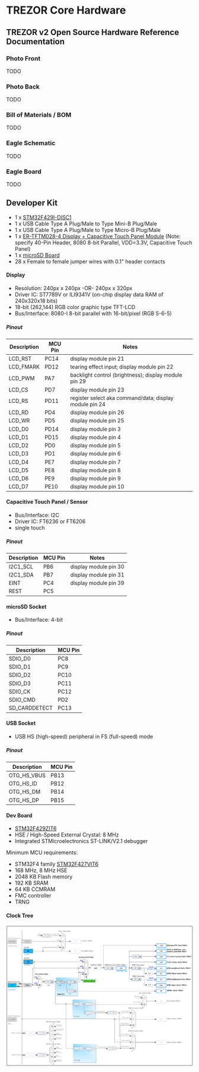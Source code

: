 # TREZOR Core Hardware

## TREZOR v2 Open Source Hardware Reference Documentation

### Photo Front
TODO

### Photo Back
TODO

### Bill of Materials / BOM
TODO

### Eagle Schematic
TODO

### Eagle Board
TODO

## Developer Kit

* 1 x [STM32F429I-DISC1](http://www.st.com/en/evaluation-tools/32f429idiscovery.html)
* 1 x USB Cable Type A Plug/Male to Type Mini-B Plug/Male
* 1 x USB Cable Type A Plug/Male to Type Micro-B Plug/Male
* 1 x [ER-TFTM028-4 Display + Capacitive Touch Panel Module](http://www.ebay.com/itm/302049581340) (Note: specify 40-Pin Header, 8080 8-bit Parallel, VDD=3.3V, Capacitive Touch Panel)
* 1 x [microSD Board](https://www.waveshare.com/product/modules/storage/sd-tf-storage/micro-sd-storage-board.htm)
* 28 x Female to female jumper wires with 0.1" header contacts

#### Display

* Resolution: 240px x 240px -OR- 240px x 320px
* Driver IC: ST7789V or ILI9341V (on-chip display data RAM of 240x320x18 bits)
* 18-bit (262,144) RGB color graphic type TFT-LCD
* Bus/Interface: 8080-I 8-bit parallel with 16-bit/pixel (RGB 5-6-5)

##### Pinout

|Description|MCU Pin|Notes|
|-----------|-------|-----|
|LCD_RST|PC14|display module pin 21|
|LCD_FMARK|PD12|tearing effect input; display module pin 22|
|LCD_PWM|PA7|backlight control (brightness); display module pin 29|
|LCD_CS|PD7|display module pin 23|
|LCD_RS|PD11|register select aka command/data; display module pin 24|
|LCD_RD|PD4|display module pin 26|
|LCD_WR|PD5|display module pin 25|
|LCD_D0|PD14|display module pin 3|
|LCD_D1|PD15|display module pin 4|
|LCD_D2|PD0|display module pin 5|
|LCD_D3|PD1|display module pin 6|
|LCD_D4|PE7|display module pin 7|
|LCD_D5|PE8|display module pin 8|
|LCD_D6|PE9|display module pin 9|
|LCD_D7|PE10|display module pin 10|

#### Capacitive Touch Panel / Sensor

* Bus/Interface: I2C
* Driver IC: FT6236 or FT6206
* single touch

##### Pinout

|Description|MCU Pin|Notes|
|-----------|-------|-----|
|I2C1_SCL|PB6|display module pin 30|
|I2C1_SDA|PB7|display module pin 31|
|EINT|PC4|display module pin 39|
|REST|PC5||

#### microSD Socket

* Bus/Interface: 4-bit

##### Pinout

|Description|MCU Pin|
|-----------|-------|
|SDIO_D0|PC8|
|SDIO_D1|PC9|
|SDIO_D2|PC10|
|SDIO_D3|PC11|
|SDIO_CK|PC12|
|SDIO_CMD|PD2|
|SD_CARDDETECT|PC13|

#### USB Socket

* USB HS (high-speed) peripheral in FS (full-speed) mode

##### Pinout

|Description|MCU Pin|
|-----------|-------|
|OTG_HS_VBUS|PB13|
|OTG_HS_ID|PB12|
|OTG_HS_DM|PB14|
|OTG_HS_DP|PB15|

#### Dev Board

* [STM32F429ZIT6](http://www.st.com/en/microcontrollers/stm32f429zi.html)
* HSE / High-Speed External Crystal: 8 MHz
* Integrated STMicroelectronics ST-LINK/V2.1 debugger

Minimum MCU requirements:
* STM32F4 family [STM32F427VIT6](http://www.st.com/en/microcontrollers/stm32f427vi.html)
* 168 MHz, 8 MHz HSE
* 2048 KB Flash memory
* 192 KB SRAM
* 64 KB CCMRAM
* FMC controller
* TRNG

#### Clock Tree

![Clock Tree](clock-tree.png)

